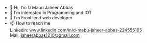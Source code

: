 - 👋 Hi, I’m D Mabu Jaheer Abbas
- 👀 I’m interested in Programming and IOT
- 🌱 I’m Front-end web developer
- 📫 How to reach me <br/>
      Linkedin: www.linkedin.com/in/d-mabu-jaheer-abbas-224555195<br/>
      Mail: jaheerabbas1210@gmail.com

<!---
abbas-dm/abbas-dm is a ✨ special ✨ repository because its `README.md` (this file) appears on your GitHub profile.
You can click the Preview link to take a look at your changes.
--->
